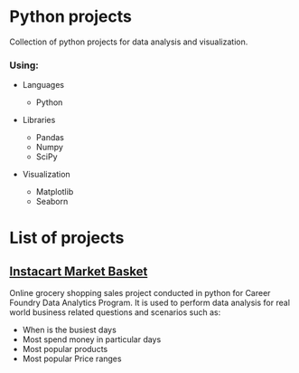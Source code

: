 # Python projects

Collection of python projects for data analysis and visualization. 

### Using:

+ Languages
	+ Python

+ Libraries 
	+ Pandas
    + Numpy
    + SciPy

+ Visualization
	+ Matplotlib
    + Seaborn


# List of projects

## [Instacart Market Basket]()
Online grocery shopping sales project conducted in python for Career Foundry Data Analytics Program. 
It is used to perform data analysis for real world business related questions and scenarios such as: 
+ When is the busiest days
+ Most spend money in particular days
+ Most popular products
+ Most popular Price ranges 
